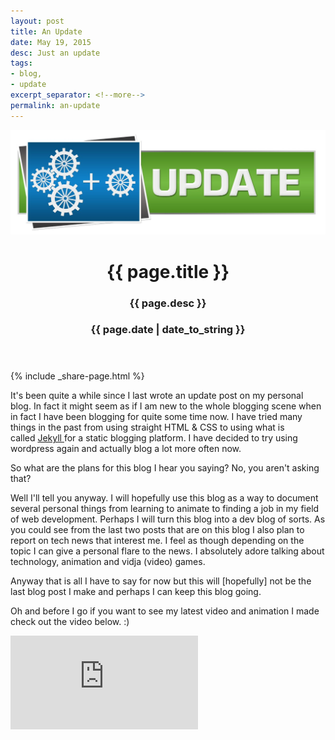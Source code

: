 ```yaml
---
layout: post
title: An Update
date: May 19, 2015
desc: Just an update
tags:
- blog,
- update
excerpt_separator: <!--more-->
permalink: an-update
---
```

<header class="article-header">
	<img class="featured-image" src="/images/an-update.jpg" alt="A stock image with the word Update and a gear logo">
	<h1 class="title">{{ page.title }}</h1>
	<h3 class="subtitle">{{ page.desc }}</h3>
	<h3 class="subtitle"><span>{{ page.date | date_to_string }}</span></h3>
</header>
<!--more-->
{% include _share-page.html %}
<section>
<p>
It's been quite a while since I last wrote an update post on my personal blog. In fact it might seem as if I am new to the whole blogging scene when in fact I have been blogging for quite some time now. I have tried many things in the past from using straight HTML &amp; CSS to using what is called<span class="apple-converted-space"> </span><a href="http://jekyllrb.com/" target="_blank">Jekyll<span class="apple-converted-space"> </span></a>for a static blogging platform. I have decided to try using wordpress again and actually blog a lot more often now. 
</p>
<p>
So what are the plans for this blog I hear you saying?
No, you aren't asking that?
</p>
<p>
Well I'll tell you anyway. I will hopefully use this blog as a way to document several personal things from learning to animate to finding a job in my field of web development. Perhaps I will turn this blog into a dev blog of sorts. As you could see from the last two posts that are on this blog I also plan to report on tech news that interest me. I feel as though depending on the topic I can give a personal flare to the news. I absolutely adore talking about technology, animation and vidja (video) games.
</p>
<p>
Anyway that is all I have to say for now but this will [hopefully] not be the last blog post I make and perhaps I can keep this blog going.
</p>
<p>
Oh and before I go if you want to see my latest video and animation I made check out the video below. :)
</p>
</section>
<section class="photoset">
<iframe class="yt-iframe" src="https://www.youtube.com/watch?v=2rHAszXzvjA" frameborder="0" allowfullscreen></iframe>
</section>
